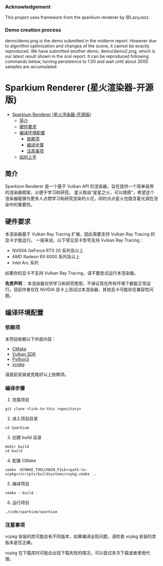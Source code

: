 ### Acknowledgement
This project uses framework from the sparkium renderer by @LazyJazz. 

### Demo creation process
demo/demo.png is the demo submitted in the midterm report. However due to algorithm optimization and changes of the scene, it cannot be exactly reproduced. 
We have submitted another demo, demo/demo2.png, which is our latest result shown in the oral report. It can be reproduced following commands below, turning persistence to 1.00 and wait until about 3000 samples are accumulated. 

# Sparkium Renderer (星火渲染器-开源版)

<!-- TOC -->
* [Sparkium Renderer (星火渲染器-开源版)](#sparkium-renderer-星火渲染器)
  * [简介](#简介)
  * [硬件要求](#硬件要求)
  * [编译环境配置](#编译环境配置)
    * [依赖项](#依赖项)
    * [编译步骤](#编译步骤)
    * [注意事项](#注意事项)
  * [如何上手](#如何上手)
<!-- TOC -->

## 简介

Sparkium Renderer 是一个基于 Vulkan API 的渲染器，旨在提供一个简单易用的渲染器框架，以便于学习和研究。
星火取自“星星之火，可以燎原”，希望这个渲染器能够为更多人点燃学习和研究渲染的火花，同时点点星火也隐含着光源在渲染中的重要性。

## 硬件要求

本渲染器基于 Vulkan Ray Tracing 扩展，因此需要支持 Vulkan Ray Tracing 的显卡才能运行。
一般来说，以下常见显卡型号支持 Vulkan Ray Tracing：

- NVIDIA GeForce RTX 20 系列及以上
- AMD Radeon RX 6000 系列及以上
- Intel Arc 系列

如果你的显卡不支持 Vulkan Ray Tracing，请不要尝试运行本渲染器。

**免责声明**： 本渲染器仅供学习和研究使用，不保证其在所有环境下都能正常运行。目前作者仅在 NVIDIA 显卡上测试过本渲染器，其他显卡可能存在兼容性问题。

## 编译环境配置

### 依赖项

本项目依赖以下外部内容：

- [CMake](https://cmake.org/)
- [Vulkan SDK](https://vulkan.lunarg.com/)
- [Python3](https://www.python.org/)
- [vcpkg](https://github.com/microsoft/vcpkg)

请提前安装或克隆好以上依赖项。

### 编译步骤

1. 克隆项目

```shell
git clone <link-to-this repository>
```

2. 进入项目目录

```shell
cd Sparkium
```

3. 创建 build 目录

```shell
mkdir build
cd build
```

4. 配置 CMake

```shell
cmake -DCMAKE_TOOLCHAIN_FILE=<path-to-vcpkg>/scripts/buildsystems/vcpkg.cmake ..
```

5. 编译项目

```shell
cmake --build .
```

6. 运行项目

```shell
./code/sparkium/sparkium
```

### 注意事项

vcpkg 安装的库可能会有不同版本，如果编译出现问题，请检查 vcpkg 安装的库版本是否正确。

vcpkg 在下载库时可能会出现下载失败的情况，可以尝试多次下载或者使用代理。


